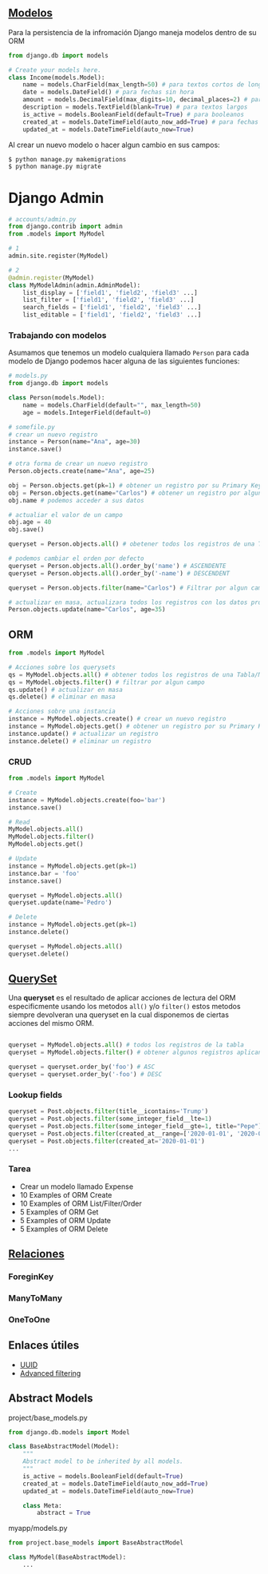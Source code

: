 ## [Modelos](https://docs.djangoproject.com/en/3.1/topics/db/models/)

Para la persistencia de la infromación Django maneja modelos dentro de su ORM

```py
from django.db import models

# Create your models here.
class Income(models.Model):
    name = models.CharField(max_length=50) # para textos cortos de longitud fija
    date = models.DateField() # para fechas sin hora
    amount = models.DecimalField(max_digits=10, decimal_places=2) # para decimales FloatField, IntegerField
    description = models.TextField(blank=True) # para textos largos
    is_active = models.BooleanField(default=True) # para booleanos
    created_at = models.DateTimeField(auto_now_add=True) # para fechas con hora
    updated_at = models.DateTimeField(auto_now=True)
```

Al crear un nuevo modelo o hacer algun cambio en sus campos:

    $ python manage.py makemigrations
    $ python manage.py migrate

# Django Admin

```py
# accounts/admin.py
from django.contrib import admin
from .models import MyModel

# 1
admin.site.register(MyModel)

# 2
@admin.register(MyModel)
class MyModelAdmin(admin.AdminModel):
    list_display = ['field1', 'field2', 'field3' ...]
    list_filter = ['field1', 'field2', 'field3' ...]
    search_fields = ['field1', 'field2', 'field3' ...]
    list_editable = ['field1', 'field2', 'field3' ...]

```

### Trabajando con modelos

Asumamos que tenemos un modelo cualquiera llamado `Person` para cada modelo de Django podemos hacer alguna de las siguientes funciones:

```py
# models.py
from django.db import models

class Person(models.Model):
    name = models.CharField(default="", max_length=50)
    age = models.IntegerField(default=0)

# somefile.py
# crear un nuevo registro
instance = Person(name="Ana", age=30)
instance.save()

# otra forma de crear un nuevo registro
Person.objects.create(name="Ana", age=25)

obj = Person.objects.get(pk=1) # obtener un registro por su Primary Key
obj = Person.objects.get(name="Carlos") # obtener un registro por algun campo especifico
obj.name # podemos acceder a sus datos

# actualiar el valor de un campo
obj.age = 40
obj.save()

queryset = Person.objects.all() # obetener todos los registros de una Tabla/Modelo

# podemos cambiar el orden por defecto
queryset = Person.objects.all().order_by('name') # ASCENDENTE
queryset = Person.objects.all().order_by('-name') # DESCENDENT

queryset = Person.objects.filter(name="Carlos") # Filtrar por algun campo esto devuelve una lista

# actualizar en masa, actualizara todos los registros con los datos proporcionados
Person.objects.update(name="Carlos", age=35)

```

## ORM

```py
from .models import MyModel

# Acciones sobre los querysets
qs = MyModel.objects.all() # obtener todos los registros de una Tabla/Modelo
qs = MyModel.objects.filter() # filtrar por algun campo
qs.update() # actualizar en masa
qs.delete() # eliminar en masa

# Acciones sobre una instancia
instance = MyModel.objects.create() # crear un nuevo registro
instance = MyModel.objects.get() # obtener un registro por su Primary Key
instance.update() # actualizar un registro
instance.delete() # eliminar un registro
```

### CRUD

```py
from .models import MyModel

# Create
instance = MyModel.objects.create(foo='bar')
instance.save()

# Read
MyModel.objects.all()
MyModel.objects.filter()
MyModel.objects.get()

# Update
instance = MyModel.objects.get(pk=1)
instance.bar = 'foo'
instance.save()

queryset = MyModel.objects.all()
queryset.update(name='Pedro')

# Delete
instance = MyModel.objects.get(pk=1)
instance.delete()

queryset = MyModel.objects.all()
queryset.delete()
```

## [QuerySet](https://docs.djangoproject.com/en/3.1/ref/models/querysets/)

Una **queryset** es el resultado de aplicar acciones de lectura del ORM especificmente usando los metodos `all()` y/o `filter()` estos metodos siempre devolveran una queryset en la cual disponemos de ciertas acciones del mismo ORM.

```py

queryset = MyModel.objects.all() # todos los registros de la tabla
queryset = MyModel.objects.filter() # obtener algunos registros aplicando un filtro

queryset = queryset.order_by('foo') # ASC
queryset = queryset.order_by('-foo') # DESC

```

### Lookup fields

```py
queryset = Post.objects.filter(title__icontains='Trump')
queryset = Post.objects.filter(some_integer_field__lte=1)
queryset = Post.objects.filter(some_integer_field__gte=1, title="Pepe")
queryset = Post.objects.filter(created_at__range=['2020-01-01', '2020-01-02'])
queryset = Post.objects.filter(created_at='2020-01-01')
...
```

### Tarea

- Crear un modelo llamado Expense
- 10 Examples of ORM Create
- 10 Examples of ORM List/Filter/Order
- 5 Examples of ORM Get
- 5 Examples of ORM Update
- 5 Examples of ORM Delete

## [Relaciones](https://docs.djangoproject.com/en/3.1/topics/db/models/#relationships)

### ForeginKey

### ManyToMany

### OneToOne

## Enlaces útiles

- [UUID](https://es.wikipedia.org/wiki/Identificador_%C3%BAnico_universal)
- [Advanced filtering](https://docs.djangoproject.com/en/3.0/topics/db/queries/#complex-lookups-with-q-objects)

## Abstract Models

project/base_models.py

```py
from django.db.models import Model

class BaseAbstractModel(Model):
    """
    Abstract model to be inherited by all models.
    """
    is_active = models.BooleanField(default=True)
    created_at = models.DateTimeField(auto_now_add=True)
    updated_at = models.DateTimeField(auto_now=True)

    class Meta:
        abstract = True

```

myapp/models.py

```py
from project.base_models import BaseAbstractModel

class MyModel(BaseAbstractModel):
    ...

```